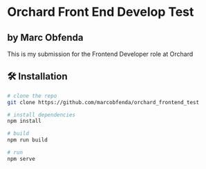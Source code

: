 # Orchard Front End Develop Test
## by Marc Obfenda

This is my submission for the Frontend Developer role at Orchard

## 🛠 Installation
```bash
# clone the repo
git clone https://github.com/marcobfenda/orchard_frontend_test

# install dependencies
npm install

# build
npm run build

# run
npm serve